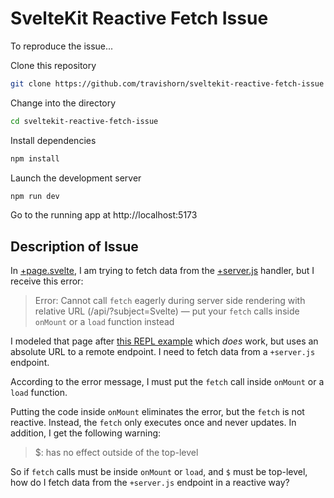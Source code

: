 # SvelteKit Reactive Fetch Issue

To reproduce the issue...

Clone this repository

```sh
git clone https://github.com/travishorn/sveltekit-reactive-fetch-issue
```

Change into the directory

```sh
cd sveltekit-reactive-fetch-issue
```

Install dependencies

```sh
npm install
```

Launch the development server

```sh
npm run dev
```

Go to the running app at http://localhost:5173

## Description of Issue

In [+page.svelte](./src/routes/+page.svelte), I am trying to fetch data from the
[+server.js](./src/routes/api/+server.js) handler, but I receive this error:

> Error: Cannot call `fetch` eagerly during server side rendering with relative
> URL (/api/?subject=Svelte) — put your `fetch` calls inside `onMount` or a
> `load` function instead

I modeled that page after [this REPL
example](https://svelte.dev/repl/16e48fadc6ac4f21aa9a6befc3bde66d?version=3.3.0)
which *does* work, but uses an absolute URL to a remote endpoint. I need to
fetch data from a `+server.js` endpoint.

According to the error message, I must put the `fetch` call inside `onMount` or
a `load` function.

Putting the code inside `onMount` eliminates the error, but the `fetch` is not
reactive. Instead, the `fetch` only executes once and never updates. In
addition, I get the following warning:

> $: has no effect outside of the top-level

So if `fetch` calls must be inside `onMount` or `load`, and `$` must be
top-level, how do I fetch data from the `+server.js` endpoint in a reactive way?

